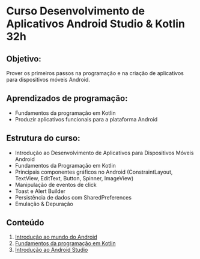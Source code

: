 # Curso Desenvolvimento de Aplicativos Android Studio & Kotlin 32h

## Objetivo:
Prover os primeiros passos na programação e na criação de aplicativos para dispositivos móveis Android.

## Aprendizados de programação:
* Fundamentos da programação em Kotlin
* Produzir aplicativos funcionais para a plataforma Android

## Estrutura do curso:
* Introdução ao Desenvolvimento de Aplicativos para Dispositivos Móveis Android
* Fundamentos da Programação em Kotlin
* Principais componentes gráficos no Android (ConstraintLayout, TextView, EditText, Button, Spinner, ImageView)
* Manipulação de eventos de click
* Toast e Alert Builder
* Persistência de dados com SharedPreferences
* Emulação & Depuração

## Conteúdo
1. [Introdução ao mundo do Android](https://github.com/celleptech/apostila-Android/wiki/Introdu%C3%A7%C3%A3o-ao-mundo-do-Android)
1. [Fundamentos da programação em Kotlin](https://github.com/celleptech/apostila-Android/wiki/Fundamentos-da-programa%C3%A7%C3%A3o-em-Kotlin)
1. [Introdução ao Android Studio](https://github.com/celleptech/apostila-Android/wiki/Introdu%C3%A7%C3%A3o-ao-Android-Studio)
